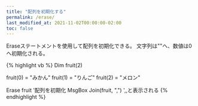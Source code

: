 ```yaml
---
title: "配列を初期化する"
permalink: /erase/
last_modified_at: 2021-11-02T00:00:00-02:00
toc: false
---
```


Eraseステートメントを使用して配列を初期化できる。
文字列は""へ、数値は0へ初期化される。

{% highlight vb %}
Dim fruit(2)

fruit(0) = "みかん"
fruit(1) = "りんご"
fruit(2) = "メロン"

Erase fruit '配列を初期化
MsgBox Join(fruit, ",") ',,と表示される
{% endhighlight %}
